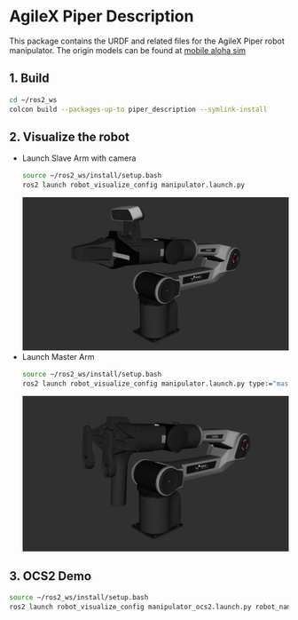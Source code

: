 # AgileX Piper Description

This package contains the URDF and related files for the AgileX Piper robot manipulator. The origin models can be found at [mobile aloha sim](https://github.com/agilexrobotics/mobile_aloha_sim/tree/v2.0.0)

## 1. Build
```bash
cd ~/ros2_ws
colcon build --packages-up-to piper_description --symlink-install
```

## 2. Visualize the robot

* Launch Slave Arm with camera
    ```bash
    source ~/ros2_ws/install/setup.bash
    ros2 launch robot_visualize_config manipulator.launch.py
    ```
    ![piper](../../.images/agilex_piper.png)
* Launch Master Arm
    ```bash
    source ~/ros2_ws/install/setup.bash
    ros2 launch robot_visualize_config manipulator.launch.py type:="master"
    ```
    ![piper master](../../.images/agilex_piper_master.png)

## 3. OCS2 Demo
```bash
source ~/ros2_ws/install/setup.bash
ros2 launch robot_visualize_config manipulator_ocs2.launch.py robot_name:=piper
```